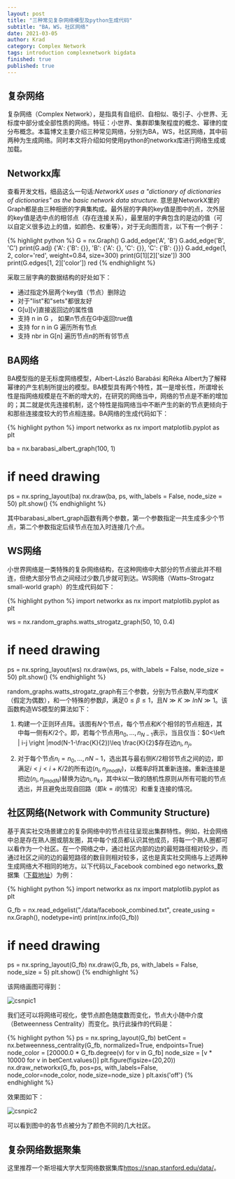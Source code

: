 ```yaml
---
layout: post
title: "三种常见复杂网络模型及python生成代码"
subtitle: "BA，WS，社区网络"
date: 2021-03-05
author: Krad
category: Complex Network
tags: introduction complexnetwork bigdata
finished: true
published: true
---
```


## 复杂网络

复杂网络（Complex Network），是指具有自组织、自相似、吸引子、小世界、无标度中部分或全部性质的网络。特征：小世界、集群即集聚程度的概念、幂律的度分布概念。本篇博文主要介绍三种常见网络，分别为BA，WS，社区网络，其中前两种为生成网络。同时本文将介绍如何使用python的networkx库进行网络生成或加载。

## Networkx库

查看开发文档，细品这么一句话:<span class='evidence'>_NetworkX uses a "dictionary of dictionaries of dictionaries" as the basic network data structure._</span> 意思是NetworkX里的Graph都是由三种相嵌的字典集构成。最外层的字典的key值是图中的点，次外层的key值是选中点的相邻点（存在连接关系），最里层的字典包含的是边的值（可以自定义很多边上的值，如颜色、权重等），对于无向图而言，以下有一个例子：

{% highlight python %}
G = nx.Graph()
G.add_edge('A', 'B')
G.add_edge('B', 'C')
print(G.adj)
{'A': {'B': {}}, 'B': {'A': {}, 'C': {}}, 'C': {'B': {}}}
G.add_edge(1, 2, color='red', weight=0.84, size=300)
print(G[1][2]['size'])
300
print(G.edges[1, 2]['color'])
red
{% endhighlight %}

采取三层字典的数据结构的好处如下：

* 通过指定外层两个key值（节点）删除边
* 对于"list"和"sets"都很友好
* G[u][v]直接返回边的属性值
* 支持 n in G ， 如果n节点在G中返回true值
* 支持 for n in G 遍历所有节点
* 支持 nbr in G[n] 遍历节点n的所有邻节点

## BA网络

BA模型指的是无标度网络模型，Albert-László Barabási 和Réka Albert为了解释幂律的产生机制所提出的模型。BA模型具有两个特性，其一是增长性，所谓增长性是指网络规模是在不断的增大的，在研究的网络当中，网络的节点是不断的增加的；其二就是优先连接机制，这个特性是指网络当中不断产生的新的节点更倾向于和那些连接度较大的节点相连接。BA网络的生成代码如下：

{% highlight python %}
import networkx as nx
import matplotlib.pyplot as plt

ba = nx.barabasi_albert_graph(100, 1)

# if need drawing
ps = nx.spring_layout(ba)
nx.draw(ba, ps, with_labels = False, node_size = 50)
plt.show()
{% endhighlight %}

其中barabasi_albert_graph函数有两个参数，第一个参数指定一共生成多少个节点，第二个参数指定后续节点在加入时连接几个点。

## WS网络

小世界网络是一类特殊的复杂网络结构，在这种网络中大部分的节点彼此并不相连，但绝大部分节点之间经过少数几步就可到达。WS网络（Watts–Strogatz small-world graph）的生成代码如下：

{% highlight python %}
import networkx as nx
import matplotlib.pyplot as plt

ws = nx.random_graphs.watts_strogatz_graph(50, 10, 0.4)

# if need drawing
ps = nx.spring_layout(ws)
nx.draw(ws, ps, with_labels = False, node_size = 50)
plt.show()
{% endhighlight %}

random_graphs.watts_strogatz_graph有三个参数，分别为节点数$N$,平均度$K$（假定为偶数），和一个特殊的参数$\beta$，满足$0 \leq \beta \leq1$，且$N \gg K \gg lnN \gg 1$。该函数构造WS模型的算法如下：

1. 构建一个正则环点阵。该图有$N$个节点，每个节点和$K$个相邻的节点相连，其中每一侧有$K/2$个。即，若每个节点用$n_0,...,n_{N-1}$表示，当且仅当：<span>$0<\left | i-j \right |mod(N-1-\frac{K}{2})\leq \frac{K}{2}$</span>存在边$n_i,n_j$。

2. 对于每个节点$n_i=n_0,...,n{N-1}$，选出其与最右侧$K/2$相邻节点之间的边，即满足$i < j < i+K/2$的所有边$(n_i,n_{j mod N})$，以概率$\beta$将其重新连接。重新连接是把边$(n_i,n_{j mod N})$替换为边$n_i,n_k$，其中$k$以一致的随机性原则从所有可能的节点选出，并且避免出现自回路（即$k=i$的情况）和重复连接的情况。

## 社区网络(Network with Community Structure)

基于真实社交场景建立的复杂网络中的节点往往呈现出集群特性。例如，社会网络中总是存在熟人圈或朋友圈，其中每个成员都认识其他成员，将每一个熟人圈都可以看作为一个社区。在一个网络之中，通过社区内部的边的最短路径相对较少，而通过社区之间的边的最短路径的数目则相对较多，这也是真实社交网络与上述两种生成网络大不相同的地方。以下代码以_Facebook combined ego networks_数据集（[下载地址](https://snap.stanford.edu/data/egonets-Facebook.html)）为例：

{% highlight python %}
import networkx as nx
import matplotlib.pyplot as plt

G_fb = nx.read_edgelist("./data/facebook_combined.txt", create_using = nx.Graph(), nodetype=int)
print(nx.info(G_fb))

# if need drawing
ps = nx.spring_layout(G_fb)
nx.draw(G_fb, ps, with_labels = False, node_size = 5)
plt.show()
{% endhighlight %}

该网络画图可得到：

![csnpic1](https://res.cloudinary.com/dyd911kmh/image/upload/f_auto,q_auto:best/v1538167894/FB_mhwr8l.png)

我们还可以将网络可视化，使节点颜色随度数而变化，节点大小随中介度（Betweenness Centrality）而变化。执行此操作的代码是：

{% highlight python %}
ps = nx.spring_layout(G_fb)
betCent = nx.betweenness_centrality(G_fb, normalized=True, endpoints=True)
node_color = [20000.0 * G_fb.degree(v) for v in G_fb]
node_size =  [v * 10000 for v in betCent.values()]
plt.figure(figsize=(20,20))
nx.draw_networkx(G_fb, pos=ps, with_labels=False,
                 node_color=node_color,
                 node_size=node_size )
plt.axis('off')
{% endhighlight %}

效果图如下：

![csnpic2](https://res.cloudinary.com/dyd911kmh/image/upload/f_auto,q_auto:best/v1538167894/FB2_dxrzpc.png)

可以看到图中的各节点被分为了颜色不同的几大社区。

## 复杂网络数据聚集

这里推荐一个斯坦福大学大型网络数据集库<https://snap.stanford.edu/data/>。

